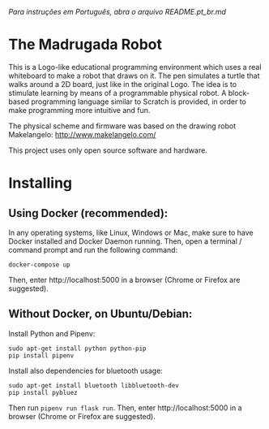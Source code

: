 _Para instruções em Português, abra o arquivo README.pt_br.md_

# The Madrugada Robot

This is a Logo-like educational programming environment which uses a real whiteboard to make a robot that draws on it. The pen simulates a turtle that walks around a 2D board, just like in the original Logo. The idea is to stimulate learning by means of a programmable physical robot. A block-based programming language similar to Scratch is provided, in order to make programming more intuitive and fun.

The physical scheme and firmware was based on the drawing robot Makelangelo: http://www.makelangelo.com/

This project uses only open source software and hardware.

# Installing

## Using Docker (recommended):

In any operating systems, like Linux, Windows or Mac, make sure to have Docker installed and Docker Daemon running. Then, open a terminal / command prompt and run the following command:

```
docker-compose up
```

Then, enter http://localhost:5000 in a browser (Chrome or Firefox are suggested).

## Without Docker, on Ubuntu/Debian:

Install Python and Pipenv:
```
sudo apt-get install python python-pip
pip install pipenv
```

Install also dependencies for bluetooth usage:
```
sudo apt-get install bluetooth libbluetooth-dev
pip install pybluez
```

Then run `pipenv run flask run`. Then, enter http://localhost:5000 in a browser (Chrome or Firefox are suggested).
 
